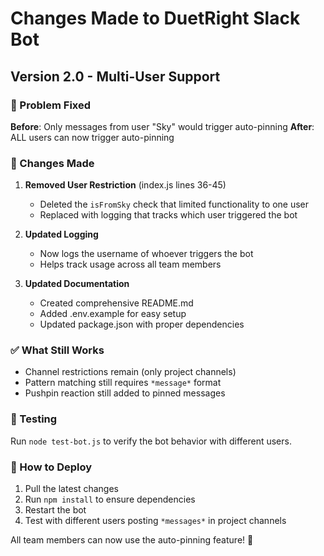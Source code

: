 # Changes Made to DuetRight Slack Bot

## Version 2.0 - Multi-User Support

### 🎯 Problem Fixed
**Before**: Only messages from user "Sky" would trigger auto-pinning
**After**: ALL users can now trigger auto-pinning

### 📝 Changes Made

1. **Removed User Restriction** (index.js lines 36-45)
   - Deleted the `isFromSky` check that limited functionality to one user
   - Replaced with logging that tracks which user triggered the bot

2. **Updated Logging**
   - Now logs the username of whoever triggers the bot
   - Helps track usage across all team members

3. **Updated Documentation**
   - Created comprehensive README.md
   - Added .env.example for easy setup
   - Updated package.json with proper dependencies

### ✅ What Still Works
- Channel restrictions remain (only project channels)
- Pattern matching still requires `*message*` format
- Pushpin reaction still added to pinned messages

### 🧪 Testing
Run `node test-bot.js` to verify the bot behavior with different users.

### 🚀 How to Deploy
1. Pull the latest changes
2. Run `npm install` to ensure dependencies
3. Restart the bot
4. Test with different users posting `*messages*` in project channels

All team members can now use the auto-pinning feature! 🎉